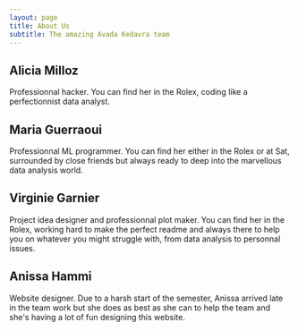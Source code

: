```yaml
---
layout: page
title: About Us
subtitle: The amazing Avada Kedavra team
---
```


## Alicia Milloz
Professionnal hacker.
You can find her in the Rolex, coding like a perfectionnist data analyst.

## Maria Guerraoui
Professionnal ML programmer.
You can find her either in the Rolex or at Sat, surrounded by close friends but always ready to deep into the marvellous data analysis world.

## Virginie Garnier
Project idea designer and professionnal plot maker.
You can find her in the Rolex, working hard to make the perfect readme and always there to help you on whatever you might struggle with, from data analysis to personnal issues.

## Anissa Hammi
Website designer.
Due to a harsh start of the semester, Anissa arrived late in the team work but she does as best as she can to help the team and she's having a lot of fun designing this website.
